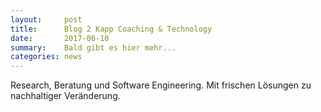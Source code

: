 ```yaml
---
layout:     post
title:      Blog 2 Kapp Coaching & Technology
date:       2017-06-10
summary:    Bald gibt es hier mehr...
categories: news
---
```

 Research, Beratung und Software Engineering. Mit frischen Lösungen zu nachhaltiger Veränderung.
